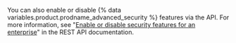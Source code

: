 You can also enable or disable {% data variables.product.prodname_advanced_security %} features via the API. For more information, see "[Enable or disable security features for an enterprise](/rest/secret-scanning#enable-or-disable-security-features-for-an-enterprise)" in the REST API documentation.
